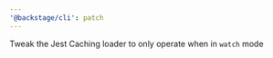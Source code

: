 ```yaml
---
'@backstage/cli': patch
---
```


Tweak the Jest Caching loader to only operate when in `watch` mode

